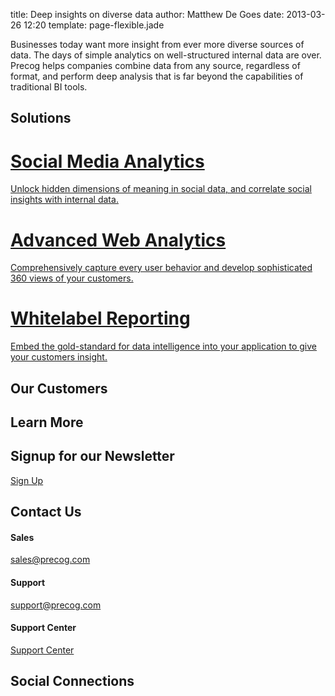 title: Deep insights on diverse data
author: Matthew De Goes
date: 2013-03-26 12:20
template: page-flexible.jade

<div id="body-splash">
    <div class="holder">
        <div class="image-panel for-business-image">
        </div>
        <div class="text-panel">
            <p>Businesses today want more insight from ever more diverse sources of data. The days of simple analytics on well-structured internal data are over. Precog helps companies combine data from any source, regardless of format, and perform deep analysis that is far beyond the capabilities of traditional BI tools.</p>
        </div>
        <div class="clear-left">
        </div>
    </div>
</div>
<div class="section-divider">
    <h2>Solutions</h2>
</div>
<div id="body-solutions">
    <div class="holder">
        <a href="/solutions/social-media-analytics/" class="solutions-option">
            <div class="img">
            </div>
            <h1>Social Media Analytics</h1>
            <p>Unlock hidden dimensions of meaning in social data, and correlate social insights with internal data.</p>
        </a>
        <a href="/solutions/web-analytics/" class="solutions-option">
            <div class="img">
            </div>
            <h1>Advanced Web Analytics</h1>
            <p>Comprehensively capture every user behavior and develop sophisticated 360 views of your customers.</p>
        </a>
        <a href="/solutions/white-label-reporting/" class="solutions-option last-item">
            <div class="img">
            </div>
            <h1>Whitelabel Reporting</h1>
            <p>Embed the gold-standard for data intelligence into your application to give your customers insight.</p>
        </a>
        <div class="clear-left"></div>
    </div>
</div>
<div class="section-divider">
    <h2>Our Customers</h2>
</div>
<div id="body-cred-sec">
    <div class="holder">
        <div id="cred-logos">
            <div class="logo sita"></div>
            <div class="logo flixmaster"></div>
            <div class="logo snapengage last-item"></div>
            <div class="logo novawise"></div>
            <div class="logo umass"></div>
            <div class="logo collegeminer last-item"></div>
            <div class="clear-left"></div>
        </div>
    </div>
</div>
<div class="section-divider">
    <h2>Learn More</h2>
</div>
<div id="body-contactus">
    <div class="holder">
        <div class="three-columns">
            <h2>Signup for our Newsletter</h2>
            <a class="red-background small-button" href="mailto:contact@precog.com">Sign Up</a>
        </div>
        <div class="three-columns">
            <h2>Contact Us</h2>
            <h4>Sales</h4>
            <a class="sales-link" href="mailto:sales@precog.com">sales@precog.com</a>
            <h4>Support</h4>
            <a class="support-link" href="mailto:support@precog.com">support@precog.com</a>
            <h4>Support Center</h4>
            <a class="small-button blue-background" href="http://support.precog.com/support/home">Support Center</a>
        </div>
        <div class="three-columns-end">
            <h2>Social Connections</h2>
            <a href="https://twitter.com/Precog"><i class="icon-twitter-sign"></i></a>
            <a href="https://www.facebook.com/precogplatform"><i class="icon-facebook-sign"></i></a>
            <a href="http://www.linkedin.com/company/precog"><i class="icon-linkedin-sign"></i></a>
        </div>
        <div class="clear-left">
        </div>
    </div>
</div>